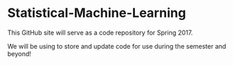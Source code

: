 # Statistical-Machine-Learning
This GitHub site will serve as a code repository for Spring 2017.

We will be using to store and update code for use during the semester and beyond!
